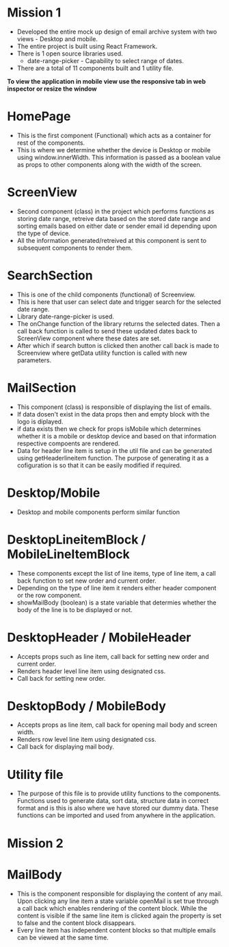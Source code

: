 # Mission 1

* Developed the entire mock up design of email archive system with two views - Desktop and mobile. 
* The entire project is built using React Framework.
* There is 1 open source libraries used. 
    * date-range-picker - Capability to select range of dates.
* There are a total of 11 components built and 1 utility file.

**To view the application in mobile view use the responsive tab in web inspector or resize the window**

# HomePage
* This is the first component (Functional) which acts as a container for rest of the components. 
* This is where we determine whether the device is Desktop or mobile using window.innerWidth. This information is passed as a boolean value as props to other components along with the width of the screen.

# ScreenView
* Second component (class) in the project which performs functions as storing date range, retreive data based on the stored date range and sorting emails based on either date or sender email id depending upon the type of device. 
* All the information generated/retreived at this component is sent to subsequent components to render them. 

# SearchSection
* This is one of the child components (functional) of Screenview. 
* This is here that user can select date and trigger search for the selected date range. 
* Library date-range-picker is used. 
* The onChange function of the library returns the selected dates. Then a call back function is called to send these updated dates back to ScreenView component where these dates are set. 
* After which if search button is clicked then another call back is made to Screenview where getData utility function is called with new parameters.

# MailSection
* This component (class) is responsible of displaying the list of emails. 
* If data dosen't exist in the data props then and empty block with the logo is diplayed.
* if data exists then we check for props isMobile which determines whether it is a mobile or desktop device and based on that information respective compoents are rendered.
* Data for header line item is setup in the util file and can be generated using getHeaderlineitem function. The purpose of generating it as a cofiguration is so that it can be easily modified if required. 

# Desktop/Mobile

* Desktop and mobile components perform similar function 

# DesktopLineitemBlock / MobileLineItemBlock
* These components except the list of line items, type of line item, a call back function to set new order and current order.
* Depending on the type of line item it renders either header component or the row component.
* showMailBody (boolean) is a state variable that determies whether the body of the line is to be displayed or not.

# DesktopHeader / MobileHeader
* Accepts props such as line item, call back for setting new order and current order.
* Renders header level line item using designated css.
* Call back for setting new order.

# DesktopBody / MobileBody

* Accepts props as line item, call back for opening mail body and screen width.
* Renders row level line item using designated css.
* Call back for displaying mail body.

# Utility file 
* The purpose of this file is to provide utility functions to the components. Functions used to generate data, sort data, structure data in correct format and is this is also where we have stored our dummy data. These functions can be imported and used from anywhere in the application.

# Mission 2

# MailBody
* This is the component responsible for displaying the content of any mail. Upon clicking any line item a state variable openMail is set true through a call back which enables rendering of the content block. While the content is visible if the same line item is clicked again the property is set to false and the content block disappears.
* Every line item has independent content blocks so that multiple emails can be viewed at the same time.